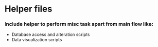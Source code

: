 # Helper files

### Include helper to perform misc task apart from main flow like:
* Database access and alteration scripts
* Data visualization scripts
